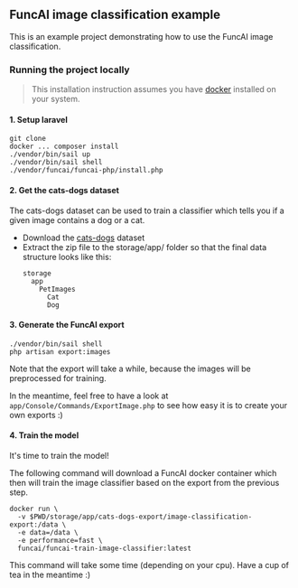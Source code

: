 ## FuncAI image classification example

This is an example project demonstrating how to use the FuncAI image classification.

### Running the project locally

 > This installation instruction assumes you have [docker](https://docs.docker.com/get-docker/) installed on your system. 

#### 1. Setup laravel

```
git clone
docker ... composer install
./vendor/bin/sail up
./vendor/bin/sail shell
./vendor/funcai/funcai-php/install.php
```

#### 2. Get the cats-dogs dataset
The cats-dogs dataset can be used to train a classifier which tells you if a given image contains a dog or a cat.

 - Download the [cats-dogs](https://www.microsoft.com/en-us/download/details.aspx?id=54765) dataset
 - Extract the zip file to the storage/app/ folder so that the final data structure looks like this:
   ```
   storage
     app
       PetImages
         Cat
         Dog
   ```

#### 3. Generate the FuncAI export
```
./vendor/bin/sail shell
php artisan export:images
```
Note that the export will take a while, because the images will be preprocessed for training.

In the meantime, feel free to have a look at `app/Console/Commands/ExportImage.php` to see how easy it is to create your own exports :)

#### 4. Train the model
It's time to train the model!

The following command will download a FuncAI docker container which then will train the image classifier based on the export from the previous step. 
```
docker run \
  -v $PWD/storage/app/cats-dogs-export/image-classification-export:/data \
  -e data=/data \
  -e performance=fast \
  funcai/funcai-train-image-classifier:latest
```
This command will take some time (depending on your cpu). Have a cup of tea in the meantime :)

